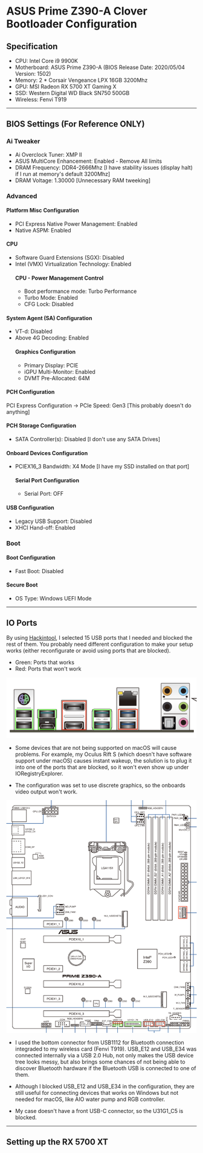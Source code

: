 # ASUS Prime Z390-A Clover Bootloader Configuration

## Specification
* CPU: Intel Core i9 9900K
* Motherboard: ASUS Prime Z390-A (BIOS Release Date: 2020/05/04 Version: 1502)
* Memory: 2 * Corsair Vengeance LPX 16GB 3200Mhz
* GPU: MSI Radeon RX 5700 XT Gaming X 
* SSD: Western Digital WD Black SN750 500GB
* Wireless: Fenvi T919

---
## BIOS Settings (For Reference ONLY)

### Ai Tweaker
* Ai Overclock Tuner: XMP II
* ASUS MultiCore Enhancement: Enabled - Remove All limits
* DRAM Frequency: DDR4-2666Mhz [I have stability issues (display halt) if I run at memory's default 3200Mhz]
* DRAM Voltage: 1.30000 [Unnecessary RAM tweeking]


### Advanced
#### Platform Misc Configuration
* PCI Express Native Power Management: Enabled
* Native ASPM: Enabled

#### CPU
* Software Guard Extensions (SGX): Disabled
* Intel (VMX) Virtualization Technology: Enabled
    #### CPU - Power Management Control
    * Boot performance mode: Turbo Performance
    * Turbo Mode: Enabled
    * CFG Lock: Disabled

#### System Agent (SA) Configuration
* VT-d: Disabled
* Above 4G Decoding: Enabled
    #### Graphics Configuration
    * Primary Display: PCIE
    * iGPU Multi-Monitor: Enabled
    * DVMT Pre-Allocated: 64M

#### PCH Configuration
PCI Express Configuration -> PCIe Speed: Gen3
[This probably doesn't do anything]

#### PCH Storage Configuration
* SATA Controller(s): Disabled [I don't use any SATA Drives]

#### Onboard Devices Configuration
* PCIEX16_3 Bandwidth: X4 Mode [I have my SSD installed on that port]
    #### Serial Port Configuration
    * Serial Port: OFF

#### USB Configuration
* Legacy USB Support: Disabled
* XHCI Hand-off: Enabled

### Boot

#### Boot Configuration
* Fast Boot: Disabled

#### Secure Boot
* OS Type: Windows UEFI Mode

---
## IO Ports

By using [Hackintool](https://github.com/headkaze/Hackintool), I selected 15 USB ports that I needed and blocked the rest of them. You probably need different configuration to make your setup works (either reconfigurate or avoid using ports that are blocked).

* Green: Ports that works
* Red: Ports that won't work 

![Rear](/Pictures/rearIO.png)

* Some devices that are not being supported on macOS will cause problems. For example, my Oculus Rift S (which doesn't have software support under macOS) causes instant wakeup, the solution is to plug it into one of the ports that are blocked, so it won't even show up under IORegistryExplorer.

* The configuration was set to use discrete graphics, so the onboards video output won't work.

![Front](/Pictures/frontIO.png)

* I used the bottom connector from USB1112 for Bluetooth connection integraded to my wireless card (Fenvi T919). USB_E12 and USB_E34 was connected internally via a USB 2.0 Hub, not only makes the USB device tree looks messy, but also brings some chances of not being able to discover Bluetooth hardware if the Bluetooth USB is connected to one of them.

* Although I blocked USB_E12 and USB_E34 in the configuration, they are still useful for connecting devices that works on Windows but not needed for macOS, like AIO water pump and RGB controller.

* My case doesn't have a front USB-C connector, so the U31G1_C5 is blocked.

---
## Setting up the RX 5700 XT
